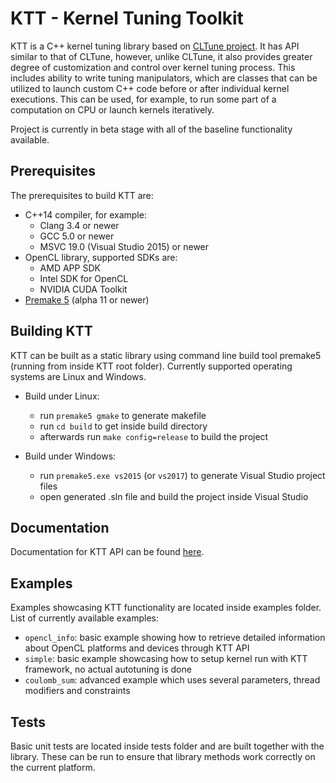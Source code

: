 KTT - Kernel Tuning Toolkit
===========================

KTT is a C++ kernel tuning library based on [CLTune project](https://github.com/CNugteren/CLTune).
It has API similar to that of CLTune, however, unlike CLTune, it also provides greater degree of customization and control over kernel tuning process.
This includes ability to write tuning manipulators, which are classes that can be utilized to launch custom C++ code before or after individual kernel executions.
This can be used, for example, to run some part of a computation on CPU or launch kernels iteratively.

Project is currently in beta stage with all of the baseline functionality available.

Prerequisites  
-------------

The prerequisites to build KTT are:

* C++14 compiler, for example:
    - Clang 3.4 or newer
    - GCC 5.0 or newer
    - MSVC 19.0 (Visual Studio 2015) or newer
* OpenCL library, supported SDKs are:
    - AMD APP SDK
    - Intel SDK for OpenCL
    - NVIDIA CUDA Toolkit
* [Premake 5](https://premake.github.io/download.html) (alpha 11 or newer)

Building KTT
------------

KTT can be built as a static library using command line build tool premake5 (running from
inside KTT root folder). Currently supported operating systems are Linux and Windows.

* Build under Linux:
    - run `premake5 gmake` to generate makefile
    - run `cd build` to get inside build directory
    - afterwards run `make config=release` to build the project
    
* Build under Windows:
    - run `premake5.exe vs2015` (or `vs2017`) to generate Visual Studio project files
    - open generated .sln file and build the project inside Visual Studio

Documentation
-------------

Documentation for KTT API can be found [here](https://github.com/Fillo7/KTT/blob/master/documentation/ktt_api.md).

Examples
--------

Examples showcasing KTT functionality are located inside examples folder.
List of currently available examples:

* `opencl_info`: basic example showing how to retrieve detailed information about OpenCL platforms and devices through KTT API
* `simple`: basic example showcasing how to setup kernel run with KTT framework, no actual autotuning is done
* `coulomb_sum`: advanced example which uses several parameters, thread modifiers and constraints

Tests
-----

Basic unit tests are located inside tests folder and are built together with the library.
These can be run to ensure that library methods work correctly on the current platform.
